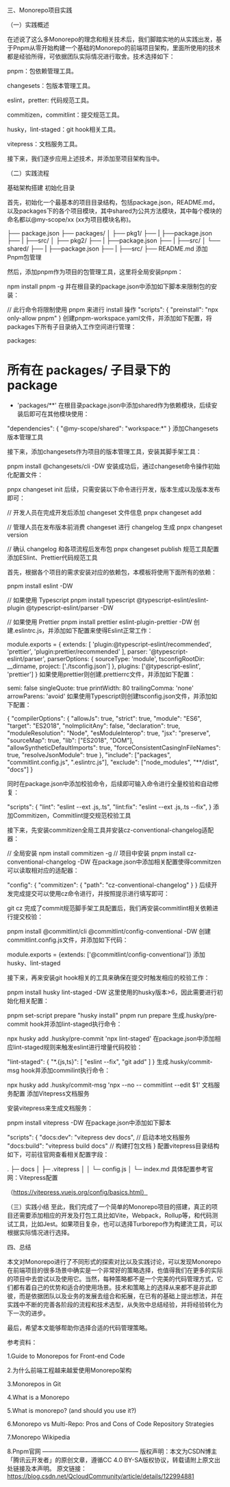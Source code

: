 三、Monorepo项目实践

（一）实践概述

在述说了这么多Monorepo的理念和相关技术后，我们脚踏实地的从实践出发，基于Pnpm从零开始构建一个基础的Monorepo的前端项目架构，里面所使用的技术都是经验所得，可依据团队实际情况进行取舍。技术选择如下：

pnpm：包依赖管理工具。

changesets：包版本管理工具。

eslint，pretter: 代码规范工具。

commitizen，commitlint：提交规范工具。

husky，lint-staged：git hook相关工具。

vitepress：文档服务工具。

接下来，我们逐步应用上述技术，并添加至项目架构当中。

（二）实践流程

基础架构搭建
初始化目录

首先，初始化一个最基本的项目目录结构，包括package.json，README.md，以及packages下的各个项目模块，其中shared为公共方法模块，其中每个模块的命名都以@my-scope/xx (xx为项目模块名称)。

├── package.json
├── packages/
│   ├── pkg1/
├── |    ├──package.json
├── |    ├──src/
│   ├── pkg2/
├── |    ├──package.json
├── |    ├──src/
│   └── shared/
├── |    ├──package.json
├── |    ├──src/
├── README.md
添加Pnpm包管理

然后，添加pnpm作为项目的包管理工具，这里将全局安装pnpm：

npm install pnpm -g
并在根目录的package.json中添加如下脚本来限制包的安装：

// 此行命令将限制使用 pnpm 来进行 install 操作
"scripts": {
  "preinstall": "npx only-allow pnpm"
}
创建pnpm-workspace.yaml文件，并添加如下配置，将packages下所有子目录纳入工作空间进行管理：

packages:
  # 所有在 packages/ 子目录下的 package
  - 'packages/**'
在根目录package.json中添加shared作为依赖模块，后续安装后即可在其他模块使用：

"dependencies": {
  "@my-scope/shared": "workspace:*"
}
添加Changesets版本管理工具

接下来，添加changesets作为项目的版本管理工具，安装其脚手架工具：

pnpm install @changesets/cli -DW
安装成功后，通过changeset命令操作初始化配置文件：

pnpx changeset init
后续，只需安装以下命令进行开发，版本生成以及版本发布即可：

// 开发人员在完成开发后添加 changeset 文件信息
pnpx changeset add


// 管理人员在发布版本前消费 changeset 进行 changelog 生成
pnpx changeset version


// 确认 changelog 和各项流程后发布包
pnpx changeset publish
规范工具配置
添加ESlint、Prettier代码规范工具

首先，根据各个项目的需求安装对应的依赖包，本模板将使用下面所有的依赖：

pnpm install eslint -DW


// 如果使用 Typescript
pnpm install typescript @typescript-eslint/eslint-plugin @typescript-eslint/parser -DW


// 如果使用 Prettier
pnpm install prettier eslint-plugin-prettier -DW
创建.eslintrc.js，并添加如下配置来使得Eslint正常工作：

module.exports = {
  extends: [
    'plugin:@typescript-eslint/recommended',
    'prettier',
    'plugin:prettier/recommended'
  ],
  parser: '@typescript-eslint/parser',
  parserOptions: {
    sourceType: 'module',
    tsconfigRootDir: __dirname,
    project: ['./tsconfig.json']
  },
  plugins: ['@typescript-eslint', 'prettier']
}
如果使用prettier则创建.prettierrc文件，并添加如下配置：

semi: false
singleQuote: true
printWidth: 80
trailingComma: 'none'
arrowParens: 'avoid'
如果使用Typescript则创建tsconfig.json文件，并添加如下配置：

{
  "compilerOptions": {
    "allowJs": true,
    "strict": true,
    "module": "ES6",
    "target": "ES2018",
    "noImplicitAny": false,
    "declaration": true,
    "moduleResolution": "Node",
    "esModuleInterop": true,
    "jsx": "preserve",
    "sourceMap": true,
    "lib": ["ES2018", "DOM"],
    "allowSyntheticDefaultImports": true,
    "forceConsistentCasingInFileNames": true,
    "resolveJsonModule": true
  },
  "include": ["packages", "commitlint.config.js", ".eslintrc.js"],
  "exclude": ["node_modules", "**/dist", "docs"]
}

同时在package.json中添加校验命令，后续即可输入命令进行全量校验和自动修复：

"scripts": {
  "lint": "eslint --ext .js,.ts",
  "lint:fix": "eslint --ext .js,.ts --fix",
}
添加Commitizen，Commitlint提交规范校验工具

接下来，先安装commitizen全局工具并安装cz-conventional-changelog适配器：

// 全局安装
npm install commitizen -g
// 项目中安装
pnpm install cz-conventional-changelog -DW
在package.json中添加相关配置使得commitzen可以读取相对应的适配器：

"config": {
    "commitizen": {
      "path": "cz-conventional-changelog"
    }
  }
后续开发完成提交可以使用cz命令进行，并按照提示进行填写即可：

git cz
完成了commit规范脚手架工具配置后，我们再安装commitlint相关依赖进行提交校验：

pnpm install @commitlint/cli @commitlint/config-conventional -DW
创建commitlint.config.js文件，并添加如下代码：

module.exports = {extends: ['@commitlint/config-conventional']}
添加husky、lint-staged

接下来，再来安装git hook相关的工具来确保在提交时触发相应的校验工作：

pnpm install husky lint-staged -DW
这里使用的husky版本>6，因此需要进行初始化相关配置：

pnpm set-script prepare "husky install"
pnpm run prepare
生成.husky/pre-commit hook并添加lint-staged执行命令：

npx husky add .husky/pre-commit 'npx lint-staged'
在package.json中添加相应lint-staged规则来触发eslint进行增量代码校验：

"lint-staged": {
  "*.{js,ts}": [
    "eslint --fix",
    "git add"
  ]
}
生成.husky/commit-msg hook并添加commilint执行命令：

npx husky add .husky/commit-msg 'npx --no -- commitlint --edit $1'
文档服务配置
添加Vitepress文档服务

安装vitepress来生成文档服务：

pnpm install vitepress -DW
在package.json中添加如下脚本

"scripts": {
  "docs:dev": "vitepress dev docs", // 启动本地文档服务
  "docs:build": "vitepress build docs" // 构建打包文档
}
配置vitepress目录结构如下，可前往官网查看相关配置字段：

.
├─ docs
│  ├─ .vitepress
│  │  └─ config.js
│  └─ index.md
具体配置参考官网：Vitepress配置

（https://vitepress.vuejs.org/config/basics.html）

（三）实践小结
至此，我们完成了一个简单的Monorepo项目的搭建，真正的项目还需要添加相应的开发及打包工具比如Vite，Webpack，Rollup等，和代码测试工具，比如Jest。如果项目复杂，也可以选择Turborepo作为构建流工具，可以根据实际情况进行选择。

四、总结

本文对Monorepo进行了不同形式的探索对比以及实践讨论，可以发现Monorepo在前端项目的很多场景中确实是一个非常好的策略选择，也值得我们在更多的实际的项目中去尝试以及使用它。当然，每种策略都不是一个完美的代码管理方式，它们都有着自己的优势和适合的使用场景。技术和策略上的选择从来都不是非此即彼，而是依据团队以及业务的发展去组合和拓展，在已有的基础上提出想法，并在实践中不断的完善各阶段的流程和技术选型，从失败中总结经验，并将经验转化为下一次的进步。

最后，希望本文能够帮助你选择合适的代码管理策略。

参考资料：

1.Guide to Monorepos for Front-end Code

2.为什么前端工程越来越爱使用Monorepo架构

3.Monorepos in Git

4.What is a Monorepo

5.What is monorepo? (and should you use it?)

6.Monorepo vs Multi-Repo: Pros and Cons of Code Repository Strategies

7.Monorepo Wikipedia

8.Pnpm官网
————————————————
版权声明：本文为CSDN博主「腾讯云开发者」的原创文章，遵循CC 4.0 BY-SA版权协议，转载请附上原文出处链接及本声明。
原文链接：https://blog.csdn.net/QcloudCommunity/article/details/122994881

